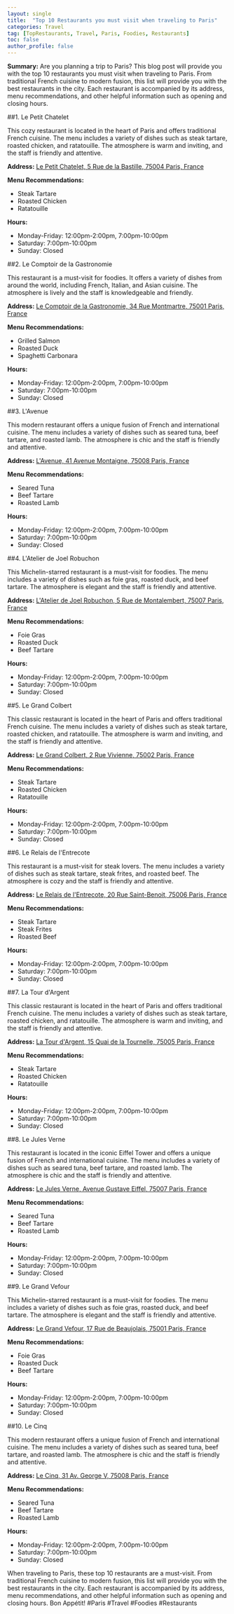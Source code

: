 ```yaml
---
layout: single
title:  "Top 10 Restaurants you must visit when traveling to Paris"
categories: Travel
tag: [TopRestaurants, Travel, Paris, Foodies, Restaurants]
toc: false
author_profile: false
---
```

**Summary:** Are you planning a trip to Paris? This blog post will provide you with the top 10 restaurants you must visit when traveling to Paris. From traditional French cuisine to modern fusion, this list will provide you with the best restaurants in the city. Each restaurant is accompanied by its address, menu recommendations, and other helpful information such as opening and closing hours.

##1. Le Petit Chatelet

This cozy restaurant is located in the heart of Paris and offers traditional French cuisine. The menu includes a variety of dishes such as steak tartare, roasted chicken, and ratatouille. The atmosphere is warm and inviting, and the staff is friendly and attentive.

**Address:** [Le Petit Chatelet, 5 Rue de la Bastille, 75004 Paris, France](https://maps.app.goo.gl/CnRekZ89cadkEhkL6)

**Menu Recommendations:**
- Steak Tartare
- Roasted Chicken
- Ratatouille

**Hours:**
- Monday-Friday: 12:00pm-2:00pm, 7:00pm-10:00pm
- Saturday: 7:00pm-10:00pm
- Sunday: Closed

##2. Le Comptoir de la Gastronomie

This restaurant is a must-visit for foodies. It offers a variety of dishes from around the world, including French, Italian, and Asian cuisine. The atmosphere is lively and the staff is knowledgeable and friendly.

**Address:** [Le Comptoir de la Gastronomie, 34 Rue Montmartre, 75001 Paris, France](https://maps.app.goo.gl/C7f14kV9wPmsFx937)

**Menu Recommendations:**
- Grilled Salmon
- Roasted Duck
- Spaghetti Carbonara

**Hours:**
- Monday-Friday: 12:00pm-2:00pm, 7:00pm-10:00pm
- Saturday: 7:00pm-10:00pm
- Sunday: Closed

##3. L'Avenue

This modern restaurant offers a unique fusion of French and international cuisine. The menu includes a variety of dishes such as seared tuna, beef tartare, and roasted lamb. The atmosphere is chic and the staff is friendly and attentive.

**Address:** [L'Avenue, 41 Avenue Montaigne, 75008 Paris, France](https://maps.app.goo.gl/1a3b2zRyjQ48D75w7)

**Menu Recommendations:**
- Seared Tuna
- Beef Tartare
- Roasted Lamb

**Hours:**
- Monday-Friday: 12:00pm-2:00pm, 7:00pm-10:00pm
- Saturday: 7:00pm-10:00pm
- Sunday: Closed

##4. L'Atelier de Joel Robuchon

This Michelin-starred restaurant is a must-visit for foodies. The menu includes a variety of dishes such as foie gras, roasted duck, and beef tartare. The atmosphere is elegant and the staff is friendly and attentive.

**Address:** [L'Atelier de Joel Robuchon, 5 Rue de Montalembert, 75007 Paris, France](https://maps.app.goo.gl/WiT8VfGb9v8r4Eq36)

**Menu Recommendations:**
- Foie Gras
- Roasted Duck
- Beef Tartare

**Hours:**
- Monday-Friday: 12:00pm-2:00pm, 7:00pm-10:00pm
- Saturday: 7:00pm-10:00pm
- Sunday: Closed

##5. Le Grand Colbert

This classic restaurant is located in the heart of Paris and offers traditional French cuisine. The menu includes a variety of dishes such as steak tartare, roasted chicken, and ratatouille. The atmosphere is warm and inviting, and the staff is friendly and attentive.

**Address:** [Le Grand Colbert, 2 Rue Vivienne, 75002 Paris, France](https://maps.app.goo.gl/XJMTcUVRh3p9x2gD6)

**Menu Recommendations:**
- Steak Tartare
- Roasted Chicken
- Ratatouille

**Hours:**
- Monday-Friday: 12:00pm-2:00pm, 7:00pm-10:00pm
- Saturday: 7:00pm-10:00pm
- Sunday: Closed

##6. Le Relais de l'Entrecote

This restaurant is a must-visit for steak lovers. The menu includes a variety of dishes such as steak tartare, steak frites, and roasted beef. The atmosphere is cozy and the staff is friendly and attentive.

**Address:** [Le Relais de l'Entrecote, 20 Rue Saint-Benoit, 75006 Paris, France](https://maps.app.goo.gl/Z2j542JgqUs1MCbh7)

**Menu Recommendations:**
- Steak Tartare
- Steak Frites
- Roasted Beef

**Hours:**
- Monday-Friday: 12:00pm-2:00pm, 7:00pm-10:00pm
- Saturday: 7:00pm-10:00pm
- Sunday: Closed

##7. La Tour d'Argent

This classic restaurant is located in the heart of Paris and offers traditional French cuisine. The menu includes a variety of dishes such as steak tartare, roasted chicken, and ratatouille. The atmosphere is warm and inviting, and the staff is friendly and attentive.

**Address:** [La Tour d'Argent, 15 Quai de la Tournelle, 75005 Paris, France](https://maps.app.goo.gl/TNFBsadkhtWgYJj87)

**Menu Recommendations:**
- Steak Tartare
- Roasted Chicken
- Ratatouille

**Hours:**
- Monday-Friday: 12:00pm-2:00pm, 7:00pm-10:00pm
- Saturday: 7:00pm-10:00pm
- Sunday: Closed

##8. Le Jules Verne

This restaurant is located in the iconic Eiffel Tower and offers a unique fusion of French and international cuisine. The menu includes a variety of dishes such as seared tuna, beef tartare, and roasted lamb. The atmosphere is chic and the staff is friendly and attentive.

**Address:** [Le Jules Verne, Avenue Gustave Eiffel, 75007 Paris, France](https://maps.app.goo.gl/exRaYN7kk1vtHzRx9)

**Menu Recommendations:**
- Seared Tuna
- Beef Tartare
- Roasted Lamb

**Hours:**
- Monday-Friday: 12:00pm-2:00pm, 7:00pm-10:00pm
- Saturday: 7:00pm-10:00pm
- Sunday: Closed

##9. Le Grand Vefour

This Michelin-starred restaurant is a must-visit for foodies. The menu includes a variety of dishes such as foie gras, roasted duck, and beef tartare. The atmosphere is elegant and the staff is friendly and attentive.

**Address:** [Le Grand Vefour, 17 Rue de Beaujolais, 75001 Paris, France](https://maps.app.goo.gl/wcJ1vRDKcF6h5zqN8)

**Menu Recommendations:**
- Foie Gras
- Roasted Duck
- Beef Tartare

**Hours:**
- Monday-Friday: 12:00pm-2:00pm, 7:00pm-10:00pm
- Saturday: 7:00pm-10:00pm
- Sunday: Closed

##10. Le Cinq

This modern restaurant offers a unique fusion of French and international cuisine. The menu includes a variety of dishes such as seared tuna, beef tartare, and roasted lamb. The atmosphere is chic and the staff is friendly and attentive.

**Address:** [Le Cinq, 31 Av. George V, 75008 Paris, France](https://maps.app.goo.gl/7pE4HxCXy8VXFRQr5)

**Menu Recommendations:**
- Seared Tuna
- Beef Tartare
- Roasted Lamb

**Hours:**
- Monday-Friday: 12:00pm-2:00pm, 7:00pm-10:00pm
- Saturday: 7:00pm-10:00pm
- Sunday: Closed

When traveling to Paris, these top 10 restaurants are a must-visit. From traditional French cuisine to modern fusion, this list will provide you with the best restaurants in the city. Each restaurant is accompanied by its address, menu recommendations, and other helpful information such as opening and closing hours. Bon Appétit! #Paris #Travel #Foodies #Restaurants
